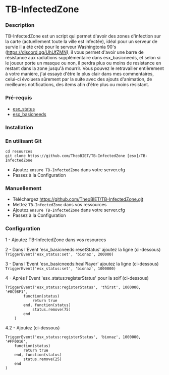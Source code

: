 # TB-InfectedZone

### Description
TB-InfectedZone est un script qui permet d'avoir des zones d'infection sur la carte (actuellement toute la ville est infectée), idéal pour un serveur de survie il a été créé pour le serveur Washingtonia 90's (https://discord.gg/UhUfZMN), il vous permet d'avoir une barre de résistance aux radiations supplémentaire dans esx_basicneeds, et selon si le joueur porte un masque ou non, il perdra plus ou moins de resistance en restant dans la zone jusqu'à mourrir. Vous pouvez le retravailler entièrement à votre manière, j'ai essayé d'être le plus clair dans mes commentaires, celui-ci évoluera sûrement par la suite avec des ajouts d'animation, de meilleures notifications, des items afin d'être plus ou moins résistant.


### Pré-requis
  * [esx_status](https://github.com/ESX-Org/esx_billing)
  * [esx_basicneeds](https://github.com/esx-framework/esx_basicneeds)

### Installation
### En utilisant Git
```
cd resources
git clone https://github.com/TheoBIET/TB-InfectedZone [esx]/TB-InfectedZone
```
- Ajoutez `ensure TB-InfectedZone` dans votre server.cfg
- Passez à la Configuration

### Manuellement
- Téléchargez https://github.com/TheoBIET/TB-InfectedZone.git
- Mettez `TB-InfectedZone` dans vos ressources
- Ajoutez `ensure TB-InfectedZone` dans votre server.cfg
- Passez à la Configuration


### Configuration
1 - Ajoutez TB-InfectedZone dans vos resources

2 - Dans l'Event 'esx_basicneeds:resetStatus' ajoutez la ligne (ci-dessous)
`TriggerEvent('esx_status:set', 'bionaz', 200000)`


3 - Dans l'Event 'esx_basicneeds:healPlayer' ajoutez la ligne (ci-dessous)
`TriggerEvent('esx_status:set', 'bionaz', 1000000)`

4 - Après l'Event 'esx_status:registerStatus' pour la soif`(ci-dessous)
```
TriggerEvent('esx_status:registerStatus', 'thirst', 1000000, '#0C98F1',
		function(status)
			return true
		end, function(status)
			status.remove(75)
		end
	)
```
4.2 - Ajoutez (ci-dessous)
```
TriggerEvent('esx_status:registerStatus', 'bionaz', 1000000, '#FF0016',
    function(status)
        return true
    end, function(status)
        status.remove(25)
    end
)
```
